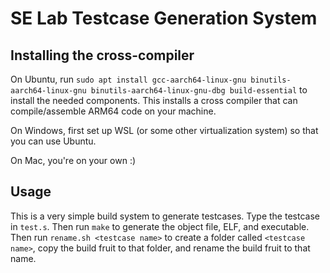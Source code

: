 # SE Lab Testcase Generation System

## Installing the cross-compiler

On Ubuntu, run `sudo apt install gcc-aarch64-linux-gnu binutils-aarch64-linux-gnu binutils-aarch64-linux-gnu-dbg build-essential` to install the needed components. This installs a cross compiler that can compile/assemble ARM64 code on your machine.

On Windows, first set up WSL (or some other virtualization system) so that you can use Ubuntu.

On Mac, you're on your own :)

## Usage

This is a very simple build system to generate testcases. Type the testcase in `test.s`. Then run `make` to generate the object file, ELF, and executable. Then run `rename.sh <testcase name>` to create a folder called `<testcase name>`, copy the build fruit to that folder, and rename the build fruit to that name.